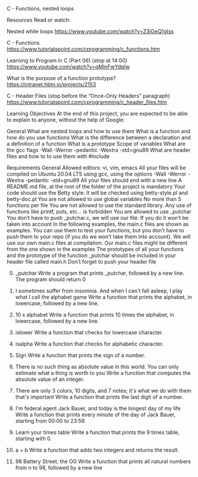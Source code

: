C - Functions, nested loops

Resources
Read or watch:

Nested while loops
https://www.youtube.com/watch?v=Z3iGeQ1gIss

C - Functions
https://www.tutorialspoint.com/cprogramming/c_functions.htm

Learning to Program in C (Part 06) (stop at 14:00)
https://www.youtube.com/watch?v=qMlnFwYdqIw

What is the purpose of a function prototype?
https://intranet.hbtn.io/projects/2153

C - Header Files (stop before the “Once-Only Headers” paragraph)
https://www.tutorialspoint.com/cprogramming/c_header_files.htm



Learning Objectives
At the end of this project, you are expected to be able to explain to anyone, without the help of Google:

General
What are nested loops and how to use them
What is a function and how do you use functions
What is the difference between a declaration and a definition of a function
What is a prototype
Scope of variables
What are the gcc flags -Wall -Werror -pedantic -Wextra -std=gnu89
What are header files and how to to use them with #include


Requirements
General
Allowed editors: vi, vim, emacs
All your files will be compiled on Ubuntu 20.04 LTS using gcc, using the options -Wall -Werror -Wextra -pedantic -std=gnu89
All your files should end with a new line
A README.md file, at the root of the folder of the project is mandatory
Your code should use the Betty style. It will be checked using betty-style.pl and betty-doc.pl
You are not allowed to use global variables
No more than 5 functions per file
You are not allowed to use the standard library. Any use of functions like printf, puts, etc… is forbidden
You are allowed to use _putchar
You don’t have to push _putchar.c, we will use our file. If you do it won’t be taken into account
In the following examples, the main.c files are shown as examples. You can use them to test your functions, but you don’t have to push them to your repo (if you do we won’t take them into account). We will use our own main.c files at compilation. Our main.c files might be different from the one shown in the examples
The prototypes of all your functions and the prototype of the function _putchar should be included in your header file called main.h
Don’t forget to push your header file



0. _putchar
Write a program that prints _putchar, followed by a new line.
The program should return 0


1. I sometimes suffer from insomnia. And when I can't fall asleep, I play what I call the alphabet game
Write a function that prints the alphabet, in lowercase, followed by a new line.


2. 10 x alphabet
Write a function that prints 10 times the alphabet, in lowercase, followed by a new line.


3. islower
Write a function that checks for lowercase character.


4. isalpha
Write a function that checks for alphabetic character.


5. Sign
Write a function that prints the sign of a number.


6. There is no such thing as absolute value in this world. You can only estimate what a thing is worth to you
Write a function that computes the absolute value of an integer.


7. There are only 3 colors, 10 digits, and 7 notes; it's what we do with them that's important
Write a function that prints the last digit of a number.


8. I'm federal agent Jack Bauer, and today is the longest day of my life
Write a function that prints every minute of the day of Jack Bauer, starting from 00:00 to 23:59.


9. Learn your times table
Write a function that prints the 9 times table, starting with 0.


10. a + b
Write a function that adds two integers and returns the result.


11. 98 Battery Street, the OG
Write a function that prints all natural numbers from n to 98, followed by a new line


